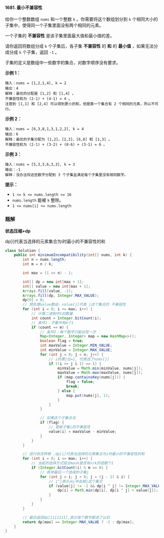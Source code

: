 #### 1681. 最小不兼容性

给你一个整数数组 `nums` 和一个整数 `k` 。你需要将这个数组划分到 `k` 个相同大小的子集中，使得同一个子集里面没有两个相同的元素。

一个子集的 **不兼容性** 是该子集里面最大值和最小值的差。

请你返回将数组分成 `k` 个子集后，各子集 **不兼容性** 的 **和** 的 **最小值** ，如果无法分成分成 `k` 个子集，返回 `-1` 。

子集的定义是数组中一些数字的集合，对数字顺序没有要求。

**示例 1：**

```shell
输入：nums = [1,2,1,4], k = 2
输出：4
解释：最优的分配是 [1,2] 和 [1,4] 。
不兼容性和为 (2-1) + (4-1) = 4 。
注意到 [1,1] 和 [2,4] 可以得到更小的和，但是第一个集合有 2 个相同的元素，所以不可行。
```

**示例 2：**

```shell
输入：nums = [6,3,8,1,3,1,2,2], k = 4
输出：6
解释：最优的子集分配为 [1,2]，[2,3]，[6,8] 和 [1,3] 。
不兼容性和为 (2-1) + (3-2) + (8-6) + (3-1) = 6 。
```

**示例 3：**

```shell
输入：nums = [5,3,3,6,3,3], k = 3
输出：-1
解释：没办法将这些数字分配到 3 个子集且满足每个子集里没有相同数字。
```

**提示：**

- `1 <= k <= nums.length <= 16`
- `nums.length` 能被 `k` 整除。
- `1 <= nums[i] <= nums.length`

### 题解

**状态压缩+dp**

dp[i]代表当选择的元素集合为i时最小的不兼容性的和

```java
class Solution {
    public int minimumIncompatibility(int[] nums, int k) {
        int n = nums.length;
        int m = n / k;

        int max = (1 << n) - 1;

        int[] dp = new int[max + 1];
        int[] value = new int[max + 1];
        Arrays.fill(value, -1);
        Arrays.fill(dp, Integer.MAX_VALUE);
        dp[0] = 0;
        // 预处理value数组，value[j]代表 j这个集合的 不兼容性
        for (int i = 0; i <= max; i++) {
            // 计算二进制中1的数量
            int count = Integer.bitCount(i);
            // 条件1：子集中有m个1
            if (count == m) {
                // 条件2：每个数字只能出现一次
                Map<Integer, Integer> map = new HashMap<>();
                boolean flag = true;
                int maxValue = Integer.MIN_VALUE;
                int minValue = Integer.MAX_VALUE;
                for (int j = 0; j < n; j++) {
                    // i的第j位=1, 代表选了nums[j]
                    if ((i >> j & 1) == 1) {
                        minValue = Math.min(minValue, nums[j]);
                        maxValue = Math.max(maxValue, nums[j]);
                        if (map.containsKey(nums[j])) {
                            flag = false;
                            break;
                        } else {
                            map.put(nums[j], 1);
                        }
                    }
                }

                // 如果这个子集合法
                if (flag) {
                    // 更新子集i的不兼容性
                    value[i] = maxValue - minValue;
                }
            }
        }

        // 进行状态转移 ,dp[i]代表当选择的元素集合为i时最小的不兼容性的和
        for (int i = 0; i <= max; i++) {
            // 当前的选择方式组合mask是否有n/k的倍数个1
            if (Integer.bitCount(i) % m == 0) {
                // 枚举最后一个选择的子集j
                for (int j = i; j > 0; j = (j - 1) & i) {
                    // i^j表示从i中去掉j这个集合
                    if (value[j] != -1 && dp[i ^ j] != Integer.MAX_VALUE) {
                        dp[i] = Math.min(dp[i], dp[i ^ j] + value[j]);
                    }
                }
            }
        }

        // 最后返回dp[1111111],表示每个数字都选了以后
        return dp[max] == Integer.MAX_VALUE ? -1 : dp[max];
    }
}
```

